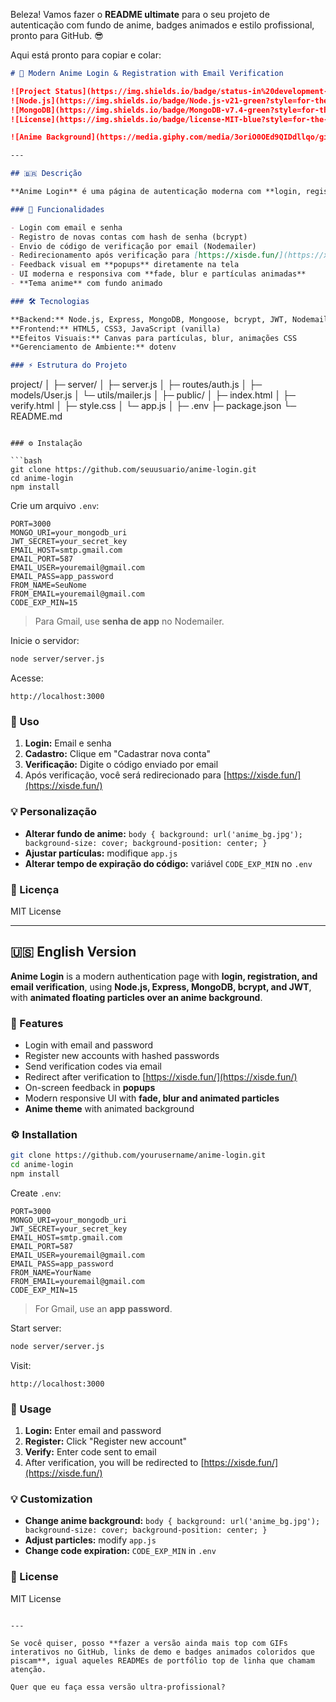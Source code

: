 Beleza! Vamos fazer o **README ultimate** para o seu projeto de autenticação com fundo de anime, badges animados e estilo profissional, pronto para GitHub. 😎

Aqui está pronto para copiar e colar:

```markdown
# 🌸 Modern Anime Login & Registration with Email Verification

![Project Status](https://img.shields.io/badge/status-in%20development-yellow?style=for-the-badge&logo=github) 
![Node.js](https://img.shields.io/badge/Node.js-v21-green?style=for-the-badge&logo=node.js) 
![MongoDB](https://img.shields.io/badge/MongoDB-v7.4-green?style=for-the-badge&logo=mongodb) 
![License](https://img.shields.io/badge/license-MIT-blue?style=for-the-badge) 

![Anime Background](https://media.giphy.com/media/3oriO0OEd9QIDdllqo/giphy.gif)  

---

## 🇧🇷 Descrição

**Anime Login** é uma página de autenticação moderna com **login, registro e verificação por email**, usando **Node.js, Express, MongoDB, bcrypt e JWT**, com **frontend animado com partículas flutuantes sobre um fundo de anime**.

### 📝 Funcionalidades

- Login com email e senha  
- Registro de novas contas com hash de senha (bcrypt)  
- Envio de código de verificação por email (Nodemailer)  
- Redirecionamento após verificação para [https://xisde.fun/](https://xisde.fun/)  
- Feedback visual em **popups** diretamente na tela  
- UI moderna e responsiva com **fade, blur e partículas animadas**  
- **Tema anime** com fundo animado  

### 🛠 Tecnologias

**Backend:** Node.js, Express, MongoDB, Mongoose, bcrypt, JWT, Nodemailer  
**Frontend:** HTML5, CSS3, JavaScript (vanilla)  
**Efeitos Visuais:** Canvas para partículas, blur, animações CSS  
**Gerenciamento de Ambiente:** dotenv  

### ⚡ Estrutura do Projeto

```

project/
│
├─ server/
│  ├─ server.js
│  ├─ routes/auth.js
│  ├─ models/User.js
│  └─ utils/mailer.js
│
├─ public/
│  ├─ index.html
│  ├─ verify.html
│  ├─ style.css
│  └─ app.js
│
├─ .env
├─ package.json
└─ README.md

````

### ⚙️ Instalação

```bash
git clone https://github.com/seuusuario/anime-login.git
cd anime-login
npm install
````

Crie um arquivo `.env`:

```
PORT=3000
MONGO_URI=your_mongodb_uri
JWT_SECRET=your_secret_key
EMAIL_HOST=smtp.gmail.com
EMAIL_PORT=587
EMAIL_USER=youremail@gmail.com
EMAIL_PASS=app_password
FROM_NAME=SeuNome
FROM_EMAIL=youremail@gmail.com
CODE_EXP_MIN=15
```

> Para Gmail, use **senha de app** no Nodemailer.

Inicie o servidor:

```bash
node server/server.js
```

Acesse:

```
http://localhost:3000
```

### 📌 Uso

1. **Login:** Email e senha
2. **Cadastro:** Clique em "Cadastrar nova conta"
3. **Verificação:** Digite o código enviado por email
4. Após verificação, você será redirecionado para [https://xisde.fun/](https://xisde.fun/)

### 💡 Personalização

* **Alterar fundo de anime:** `body { background: url('anime_bg.jpg'); background-size: cover; background-position: center; }`
* **Ajustar partículas:** modifique `app.js`
* **Alterar tempo de expiração do código:** variável `CODE_EXP_MIN` no `.env`

### 📜 Licença

MIT License

---

## 🇺🇸 English Version

**Anime Login** is a modern authentication page with **login, registration, and email verification**, using **Node.js, Express, MongoDB, bcrypt, and JWT**, with **animated floating particles over an anime background**.

### 📝 Features

* Login with email and password
* Register new accounts with hashed passwords
* Send verification codes via email
* Redirect after verification to [https://xisde.fun/](https://xisde.fun/)
* On-screen feedback in **popups**
* Modern responsive UI with **fade, blur and animated particles**
* **Anime theme** with animated background

### ⚙️ Installation

```bash
git clone https://github.com/yourusername/anime-login.git
cd anime-login
npm install
```

Create `.env`:

```
PORT=3000
MONGO_URI=your_mongodb_uri
JWT_SECRET=your_secret_key
EMAIL_HOST=smtp.gmail.com
EMAIL_PORT=587
EMAIL_USER=youremail@gmail.com
EMAIL_PASS=app_password
FROM_NAME=YourName
FROM_EMAIL=youremail@gmail.com
CODE_EXP_MIN=15
```

> For Gmail, use an **app password**.

Start server:

```bash
node server/server.js
```

Visit:

```
http://localhost:3000
```

### 📌 Usage

1. **Login:** Enter email and password
2. **Register:** Click "Register new account"
3. **Verify:** Enter code sent to email
4. After verification, you will be redirected to [https://xisde.fun/](https://xisde.fun/)

### 💡 Customization

* **Change anime background:** `body { background: url('anime_bg.jpg'); background-size: cover; background-position: center; }`
* **Adjust particles:** modify `app.js`
* **Change code expiration:** `CODE_EXP_MIN` in `.env`

### 📜 License

MIT License

```

---

Se você quiser, posso **fazer a versão ainda mais top com GIFs interativos no GitHub, links de demo e badges animados coloridos que piscam**, igual aqueles READMEs de portfólio top de linha que chamam atenção.  

Quer que eu faça essa versão ultra-profissional?
```
